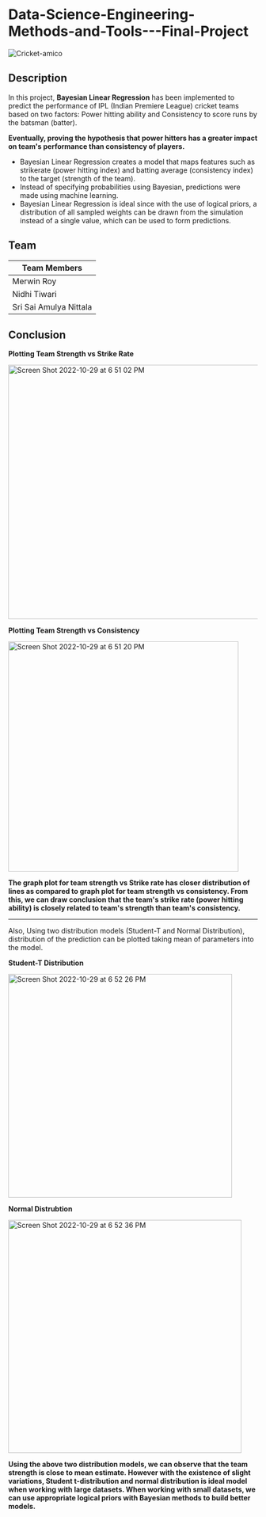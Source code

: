 # Data-Science-Engineering-Methods-and-Tools---Final-Project

![Cricket-amico](https://user-images.githubusercontent.com/46862684/198855800-3d690a9b-4c43-4a4d-980e-7c10a8272113.png)

## Description
In this project, **Bayesian Linear Regression** has been implemented to predict the performance of IPL (Indian Premiere League) cricket teams based on two factors: Power hitting ability and Consistency to score runs by the batsman (batter).

**Eventually, proving the hypothesis that power hitters has a greater impact on team's performance than consistency of players.**

  * Bayesian Linear Regression creates a model that maps features such as strikerate (power hitting index) and batting average (consistency index) to the target (strength of the team).
  * Instead of specifying probabilities using Bayesian, predictions were made using machine learning.
  * Bayesian Linear Regression is ideal since with the use of logical priors, a distribution of all sampled weights can be drawn from the simulation instead of a single value, which can be used to form predictions.


## Team
| **Team Members**|
| ------------- |
| Merwin Roy      |
| Nidhi Tiwari|
| Sri Sai Amulya Nittala |

## Conclusion

**Plotting Team Strength vs Strike Rate**

<img width="514" alt="Screen Shot 2022-10-29 at 6 51 02 PM" src="https://user-images.githubusercontent.com/46862684/198855386-beb47e5a-f5a8-4c8c-97f6-deb3cf338b3d.png">

**Plotting Team Strength vs Consistency**

<img width="465" alt="Screen Shot 2022-10-29 at 6 51 20 PM" src="https://user-images.githubusercontent.com/46862684/198855394-38e01413-a8f2-46a0-864c-30c223bbf9b0.png">

**The graph plot for team strength vs Strike rate has closer distribution of lines as compared to graph plot for team strength vs consistency. 
From this, we can draw conclusion that the team's strike rate (power hitting ability) is closely related to team's strength than team's consistency.**

---

Also, Using two distribution models (Student-T and Normal Distribution), distribution of the prediction can be plotted taking mean of parameters into the model.

**Student-T Distribution**

<img width="452" alt="Screen Shot 2022-10-29 at 6 52 26 PM" src="https://user-images.githubusercontent.com/46862684/198855530-c8075da2-d953-48f1-9978-df2f335dad24.png">

**Normal Distrubtion**

<img width="471" alt="Screen Shot 2022-10-29 at 6 52 36 PM" src="https://user-images.githubusercontent.com/46862684/198855543-5222a8d5-1619-4362-a61c-92efd9ada2c2.png">

**Using the above two distribution models, we can observe that the team strength is close to mean estimate.
However with the existence of slight variations, Student t-distribution and normal distribution is ideal model when working with large datasets. When working with small datasets, we can use appropriate logical priors with Bayesian methods to build better models.**
